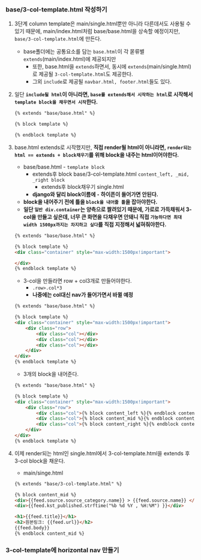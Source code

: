 ### base/3-col-template.html 작성하기 
1. 3단계 column template은 main/single.html뿐만 아니라 다른데서도 사용될 수 있기 때문에, main/index.html처럼 base/base.html을 상속할 예정이지만, `base/3-col-template.html`에 만든다.
    - base폴더에는 공통요소를 담는 `base.html`이 각 몯류별 `extends`(main/index.html)에 제공되지만
        - 또한, base.html을 `extends`하면서, 동시에 `extends`(main/single.html)로 제공될 `3-col-template.html`도 제공한다. 
        - 그외 `include`로 제공될 `navbar.html, footer.html`들도 있다.

2. 일단 **`include될 html`이 아니라면, `base를 extends해서 시작하는 html`로 시작해서 `template block을 채우면서 시작`한다.**
    ```html
    {% extends "base/base.html" %}
   
    {% block template %}
 
    {% endblock template %}
    ```
   
3. base.html extends로 시작했지만, **직접 render될 html이 아니라면, `render되는 html == extends + block채우기`를 위해 block을 내주는 html이어야한다.**
    - base/base.html - `template block` 
        - extends후 block base/3-col-template.html `content_left, _mid, _right block`
             - extends후 block채우기 single.html
        - **django와 달리 block이름에 `-` 하이픈이 들어가면 안된다.**
    - **block을 내어주기 전에 틀을 `block을 내어줄 틀`을 잡아야한다.**
    - **일단 `일반 div.container`는 양측으로 짤려있기 때문에, 가로로 가득채워서 3-col을 만들고 싶은데, 너무 큰 화면을 다채우면 안돼니 직접 `가능하다면 최대 width 1500px까지는 차지하고 싶다`를 직접 지정해서 넓혀줘야한다.**
    ```html
    {% extends "base/base.html" %}
    
    {% block template %}
    <div class="container" style="max-width:1500px!important">
    
    </div>
    {% endblock template %}
    ```
    - 3-col을 만들라면 row + col3개로 만들어야한다.
        - `.row>.col*3`
        - **나중에는 col대신 nav가 들어가면서 바뀔 예정**
    ```html
    {% extends "base/base.html" %}
    
    {% block template %}
    <div class="container" style="max-width:1500px!important">
        <div class="row">
            <div class="col"></div>
            <div class="col"></div>
            <div class="col"></div>
        </div>
    </div>
    {% endblock template %}
    ```
    - 3개의 block을 내어준다.
    ```html
    {% extends "base/base.html" %}
    
    {% block template %}
    <div class="container" style="max-width:1500px!important">
        <div class="row">
            <div class="col">{% block content_left %}{% endblock content_left %}</div>
            <div class="col">{% block content_mid %}{% endblock content_mid %}</div>
            <div class="col">{% block content_right %}{% endblock content_right %}</div>
        </div>
    </div>
    {% endblock template %}
    ```
   

4. 이제 render되는 html인 single.html에서 3-col-template.html을 extends 후 3-col block을 채운다.
    - main/singe.html
    ```html
    {% extends "base/3-col-template.html" %}
    
    {% block content_mid %}
    <div>{{feed.source.source_category.name}} > {{feed.source.name}} </div>
    <div>{{feed.kst_published.strftime("%b %d %Y , %H:%M") }}</div>
    
    <h1>{{feed.title}}</h1>
    <h2>원본링크: {{feed.url}}</h2>
    {{feed.body}}
    {% endblock content_mid %}
    ```
   


### 3-col-template에 horizontal nav 만들기
